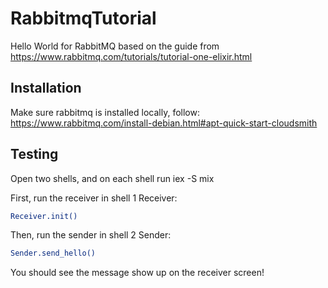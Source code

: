 # RabbitmqTutorial

Hello World for RabbitMQ based on the guide from https://www.rabbitmq.com/tutorials/tutorial-one-elixir.html

## Installation

Make sure rabbitmq is installed locally, follow: https://www.rabbitmq.com/install-debian.html#apt-quick-start-cloudsmith

## Testing

Open two shells, and on each shell run iex -S mix

First, run the receiver in shell 1
Receiver:

```bash
Receiver.init()
```

Then, run the sender in shell 2
Sender:

```bash
Sender.send_hello()
```

You should see the message show up on the receiver screen!
